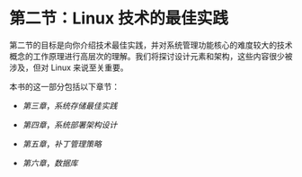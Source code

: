 # 第二节：Linux 技术的最佳实践

第二节的目标是向你介绍技术最佳实践，并对系统管理功能核心的难度较大的技术概念的工作原理进行高层次的理解。我们将探讨设计元素和架构，这些内容很少被涉及，但对 Linux 来说至关重要。

本书的这一部分包括以下章节：

+   *第三章*，*系统存储最佳实践*

+   *第四章*，*系统部署架构设计*

+   *第五章*，*补丁管理策略*

+   *第六章*，*数据库*
